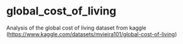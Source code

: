 # global_cost_of_living
Analysis of the global cost of living dataset from kaggle (https://www.kaggle.com/datasets/mvieira101/global-cost-of-living)

